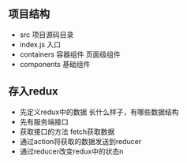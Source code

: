## 项目结构

- src 项目源码目录
- index.js 入口
- containers 容器组件 页面级组件
- components 基础组件

## 存入redux

- 先定义redux中的数据 长什么样子，有哪些数据结构
- 先有服务端接口
- 获取接口的方法 fetch获取数据
- 通过action将获取的数据发送到reducer
- 通过reducer改变redux中的状态n